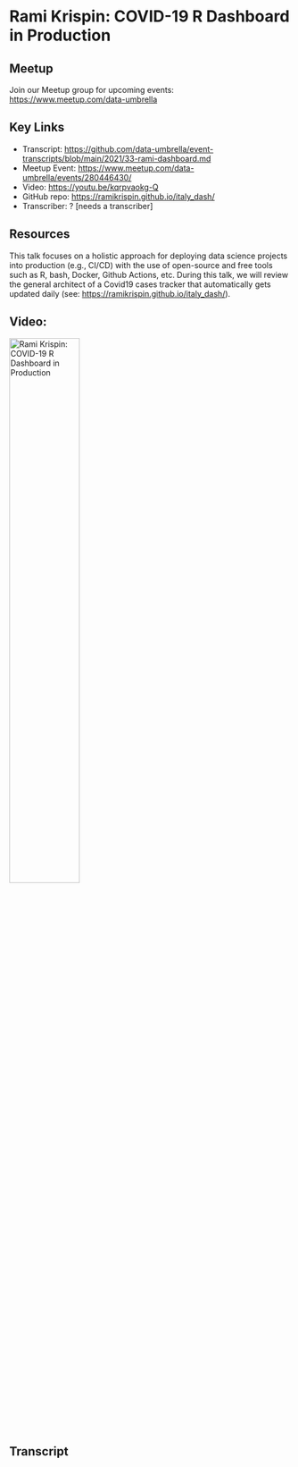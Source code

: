 # Rami Krispin: COVID-19 R Dashboard in Production

## Meetup
Join our Meetup group for upcoming events:
https://www.meetup.com/data-umbrella

## Key Links
- Transcript:  https://github.com/data-umbrella/event-transcripts/blob/main/2021/33-rami-dashboard.md
- Meetup Event:  https://www.meetup.com/data-umbrella/events/280446430/
- Video:  https://youtu.be/kqrpvaokg-Q
- GitHub repo:   https://ramikrispin.github.io/italy_dash/
- Transcriber:  ? [needs a transcriber]

## Resources
This talk focuses on a holistic approach for deploying data science projects into production (e.g., CI/CD) with the use of open-source and free tools such as R, bash, Docker, Github Actions, etc. During this talk, we will review the general architect of a Covid19 cases tracker that automatically gets updated daily (see: https://ramikrispin.github.io/italy_dash/).


## Video:

<a href="http://www.youtube.com/watch?feature=player_embedded&v=kqrpvaokg-Q" target="_blank"><img src="http://img.youtube.com/vi/kqrpvaokg-Q/0.jpg"
alt="Rami Krispin: COVID-19 R Dashboard in Production" width="50%" /></a>

## Transcript
